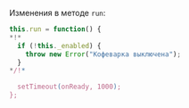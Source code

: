 Изменения в методе `run`:

```js
this.run = function() {
*!*
  if (!this._enabled) {
    throw new Error("Кофеварка выключена");
  }
*/!*

  setTimeout(onReady, 1000);
};
```


